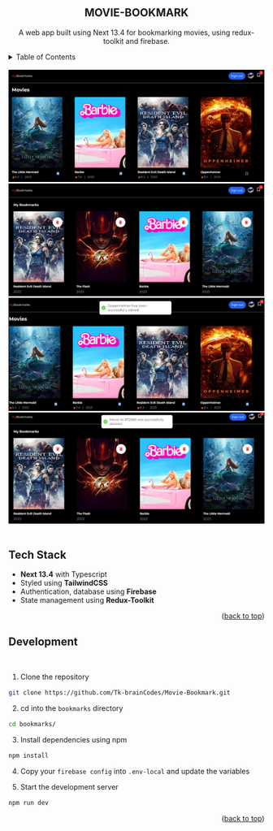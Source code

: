 <a name="readme-top"></a>

<!-- PROJECT LOGO -->
<br />
<div align="center">

<h2 align="center">MOVIE-BOOKMARK</h2>
  <p align="center">
    A web app built using Next 13.4 for bookmarking movies, using redux-toolkit and firebase.
    <br />
  </p>
</div>


<!-- TABLE OF CONTENTS -->
<details>
  <summary>Table of Contents</summary>
  <ol>
    <li><a href="#tech-stack">Tech Stack</a></li>
    <li><a href="#development">Development</a></li>
  </ol>
</details>
<br/>

<div align="center">
  <a href="https://github.com/Khanhtran47/remix-movie">
    <img src="./public/home.png" alt="screenshot">
       <img src="./public/bookmarks.png" alt="screenshot">
          <img src="./public/adding-movies.png" alt="screenshot">
   <img src="./public/removing-movies.png" alt="screenshot">

  </a>
</div>
<br/>

<!-- TECH STACK -->

## Tech Stack

- **Next 13.4** with Typescript
- Styled using **TailwindCSS**
- Authentication, database using **Firebase**
- State management using **Redux-Toolkit**


<p align="right">(<a href="#readme-top">back to top</a>)</p>

<!-- DEVELOPMENT -->

## Development

<br/>



1. Clone the repository 
```sh
git clone https://github.com/Tk-brainCodes/Movie-Bookmark.git
```

2. cd into the `bookmarks` directory
```sh
cd bookmarks/
```
3. Install dependencies using npm
```sh
npm install
```

4. Copy your `firebase config` into `.env-local` and update the variables

5. Start the development server

```sh
npm run dev
```

<p align="right">(<a href="#readme-top">back to top</a>)</p>



